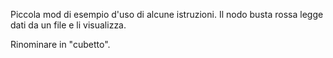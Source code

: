 Piccola mod di esempio d'uso di alcune istruzioni.
Il nodo busta rossa legge dati da un file e li visualizza.

Rinominare in "cubetto".